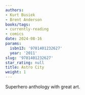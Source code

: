 ```yaml
---
authors:
- Kurt Busiek
- Brent Anderson
books/tags:
- currently-reading
- comics
date: 2024-08-16
params:
  isbn13: '9781401232627'
  year: '2011'
slug: '9781401232627'
star_rating: null
title: Astro City
weight: 1
---
```


Superhero anthology with great art.


<!--more-->